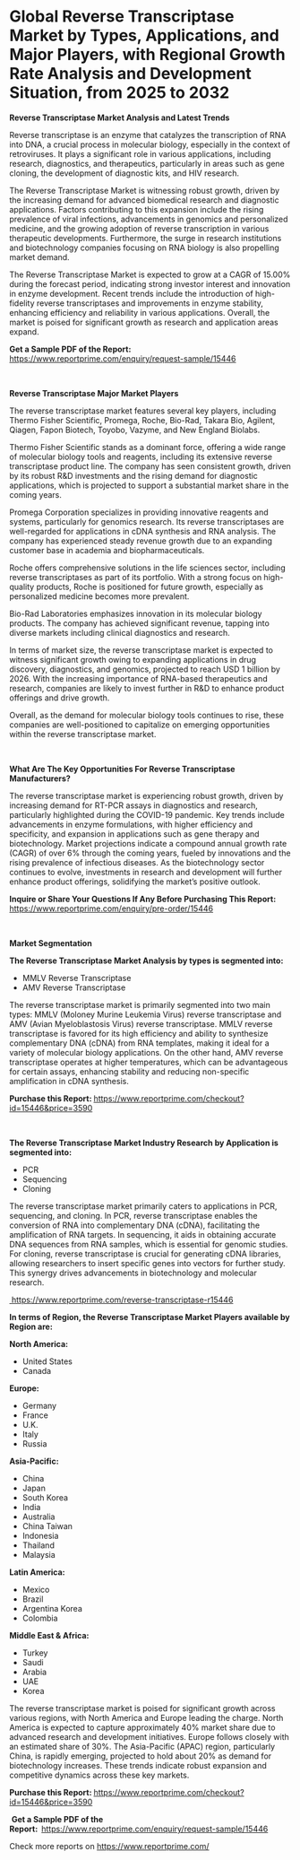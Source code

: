 <p><h1>Global Reverse Transcriptase Market by Types, Applications, and Major Players, with Regional Growth Rate Analysis and Development Situation, from 2025 to 2032</h1></p><p><strong>Reverse Transcriptase Market Analysis and Latest Trends</strong></p>
<p><p>Reverse transcriptase is an enzyme that catalyzes the transcription of RNA into DNA, a crucial process in molecular biology, especially in the context of retroviruses. It plays a significant role in various applications, including research, diagnostics, and therapeutics, particularly in areas such as gene cloning, the development of diagnostic kits, and HIV research.</p><p>The Reverse Transcriptase Market is witnessing robust growth, driven by the increasing demand for advanced biomedical research and diagnostic applications. Factors contributing to this expansion include the rising prevalence of viral infections, advancements in genomics and personalized medicine, and the growing adoption of reverse transcription in various therapeutic developments. Furthermore, the surge in research institutions and biotechnology companies focusing on RNA biology is also propelling market demand.</p><p>The Reverse Transcriptase Market is expected to grow at a CAGR of 15.00% during the forecast period, indicating strong investor interest and innovation in enzyme development. Recent trends include the introduction of high-fidelity reverse transcriptases and improvements in enzyme stability, enhancing efficiency and reliability in various applications. Overall, the market is poised for significant growth as research and application areas expand.</p></p>
<p><strong>Get a Sample PDF of the Report:&nbsp;</strong> <a href="https://www.reportprime.com/enquiry/request-sample/15446?utm_campaign=3054&utm_medium=2&utm_source=Github&utm_content=ia&utm_term=20032025&utm_id=reverse-transcriptase">https://www.reportprime.com/enquiry/request-sample/15446</a></p>
<p>&nbsp;</p>
<p><strong>Reverse Transcriptase Major Market Players</strong></p>
<p><p>The reverse transcriptase market features several key players, including Thermo Fisher Scientific, Promega, Roche, Bio-Rad, Takara Bio, Agilent, Qiagen, Fapon Biotech, Toyobo, Vazyme, and New England Biolabs. </p><p>Thermo Fisher Scientific stands as a dominant force, offering a wide range of molecular biology tools and reagents, including its extensive reverse transcriptase product line. The company has seen consistent growth, driven by its robust R&D investments and the rising demand for diagnostic applications, which is projected to support a substantial market share in the coming years.</p><p>Promega Corporation specializes in providing innovative reagents and systems, particularly for genomics research. Its reverse transcriptases are well-regarded for applications in cDNA synthesis and RNA analysis. The company has experienced steady revenue growth due to an expanding customer base in academia and biopharmaceuticals.</p><p>Roche offers comprehensive solutions in the life sciences sector, including reverse transcriptases as part of its portfolio. With a strong focus on high-quality products, Roche is positioned for future growth, especially as personalized medicine becomes more prevalent. </p><p>Bio-Rad Laboratories emphasizes innovation in its molecular biology products. The company has achieved significant revenue, tapping into diverse markets including clinical diagnostics and research.</p><p>In terms of market size, the reverse transcriptase market is expected to witness significant growth owing to expanding applications in drug discovery, diagnostics, and genomics, projected to reach USD 1 billion by 2026. With the increasing importance of RNA-based therapeutics and research, companies are likely to invest further in R&D to enhance product offerings and drive growth.</p><p>Overall, as the demand for molecular biology tools continues to rise, these companies are well-positioned to capitalize on emerging opportunities within the reverse transcriptase market.</p></p>
<p>&nbsp;</p>
<p><strong>What Are The Key Opportunities For Reverse Transcriptase Manufacturers?</strong></p>
<p><p>The reverse transcriptase market is experiencing robust growth, driven by increasing demand for RT-PCR assays in diagnostics and research, particularly highlighted during the COVID-19 pandemic. Key trends include advancements in enzyme formulations, with higher efficiency and specificity, and expansion in applications such as gene therapy and biotechnology. Market projections indicate a compound annual growth rate (CAGR) of over 6% through the coming years, fueled by innovations and the rising prevalence of infectious diseases. As the biotechnology sector continues to evolve, investments in research and development will further enhance product offerings, solidifying the market’s positive outlook.</p></p>
<p><strong>Inquire or Share Your Questions If Any Before Purchasing This Report:</strong> <a href="https://www.reportprime.com/enquiry/pre-order/15446?utm_campaign=3054&utm_medium=2&utm_source=Github&utm_content=ia&utm_term=20032025&utm_id=reverse-transcriptase">https://www.reportprime.com/enquiry/pre-order/15446</a></p>
<p>&nbsp;</p>
<p><strong>Market Segmentation</strong></p>
<p><strong>The Reverse Transcriptase Market Analysis by types is segmented into:</strong></p>
<p><ul><li>MMLV Reverse Transcriptase</li><li>AMV Reverse Transcriptase</li></ul></p>
<p><p>The reverse transcriptase market is primarily segmented into two main types: MMLV (Moloney Murine Leukemia Virus) reverse transcriptase and AMV (Avian Myeloblastosis Virus) reverse transcriptase. MMLV reverse transcriptase is favored for its high efficiency and ability to synthesize complementary DNA (cDNA) from RNA templates, making it ideal for a variety of molecular biology applications. On the other hand, AMV reverse transcriptase operates at higher temperatures, which can be advantageous for certain assays, enhancing stability and reducing non-specific amplification in cDNA synthesis.</p></p>
<p><strong>Purchase this Report:&nbsp;</strong><a href="https://www.reportprime.com/checkout?id=15446&price=3590&utm_campaign=3054&utm_medium=2&utm_source=Github&utm_content=ia&utm_term=20032025&utm_id=reverse-transcriptase">https://www.reportprime.com/checkout?id=15446&price=3590</a></p>
<p>&nbsp;</p>
<p><strong>The Reverse Transcriptase Market Industry Research by Application is segmented into:</strong></p>
<p><ul><li>PCR</li><li>Sequencing</li><li>Cloning</li></ul></p>
<p><p>The reverse transcriptase market primarily caters to applications in PCR, sequencing, and cloning. In PCR, reverse transcriptase enables the conversion of RNA into complementary DNA (cDNA), facilitating the amplification of RNA targets. In sequencing, it aids in obtaining accurate DNA sequences from RNA samples, which is essential for genomic studies. For cloning, reverse transcriptase is crucial for generating cDNA libraries, allowing researchers to insert specific genes into vectors for further study. This synergy drives advancements in biotechnology and molecular research.</p></p>
<p><a href="https://www.reportprime.com/reverse-transcriptase-r15446?utm_campaign=3054&utm_medium=2&utm_source=Github&utm_content=ia&utm_term=20032025&utm_id=reverse-transcriptase">&nbsp;https://www.reportprime.com/reverse-transcriptase-r15446</a></p>
<p><strong>In terms of Region, the Reverse Transcriptase Market Players available by Region are:</strong></p>
<p>
    <p> <strong> North America: </strong>
        <ul>
            <li>United States</li>
            <li>Canada</li>
        </ul>
        </p> 
    <p> <strong> Europe: </strong>
        <ul>
            <li>Germany</li>
            <li>France</li>
            <li>U.K.</li>
            <li>Italy</li>
            <li>Russia</li>
        </ul>
        </p> 
    <p> <strong> Asia-Pacific: </strong>
        <ul>
            <li>China</li>
            <li>Japan</li>
            <li>South Korea</li>
            <li>India</li>
            <li>Australia</li>
            <li>China Taiwan</li>
            <li>Indonesia</li>
            <li>Thailand</li>
            <li>Malaysia</li>
        </ul>
        </p> 
    <p> <strong> Latin America: </strong>
        <ul>
            <li>Mexico</li>
            <li>Brazil</li>
            <li>Argentina Korea</li>
            <li>Colombia</li>
        </ul>
        </p> 
    <p> <strong> Middle East & Africa: </strong>
        <ul>
            <li>Turkey</li>
            <li>Saudi</li>
            <li>Arabia</li>
            <li>UAE</li>
            <li>Korea</li>
        </ul>
    </p>
    </p>
<p><p>The reverse transcriptase market is poised for significant growth across various regions, with North America and Europe leading the charge. North America is expected to capture approximately 40% market share due to advanced research and development initiatives. Europe follows closely with an estimated share of 30%. The Asia-Pacific (APAC) region, particularly China, is rapidly emerging, projected to hold about 20% as demand for biotechnology increases. These trends indicate robust expansion and competitive dynamics across these key markets.</p></p>
<p><strong>Purchase this Report: </strong><a href="https://www.reportprime.com/checkout?id=15446&price=3590&utm_campaign=3054&utm_medium=2&utm_source=Github&utm_content=ia&utm_term=20032025&utm_id=reverse-transcriptase">https://www.reportprime.com/checkout?id=15446&price=3590</a></p>
<p>&nbsp;<strong>Get a Sample PDF of the Report:&nbsp;&nbsp;</strong><a href="https://www.reportprime.com/enquiry/request-sample/15446?utm_campaign=3054&utm_medium=2&utm_source=Github&utm_content=ia&utm_term=20032025&utm_id=reverse-transcriptase">https://www.reportprime.com/enquiry/request-sample/15446</a></p>
<p><strong></strong></p>
<p>Check more reports on <a href="https://www.reportprime.com/?utm_campaign=3054&utm_medium=2&utm_source=Github&utm_content=ia&utm_term=20032025&utm_id=reverse-transcriptase">https://www.reportprime.com/</a></p>